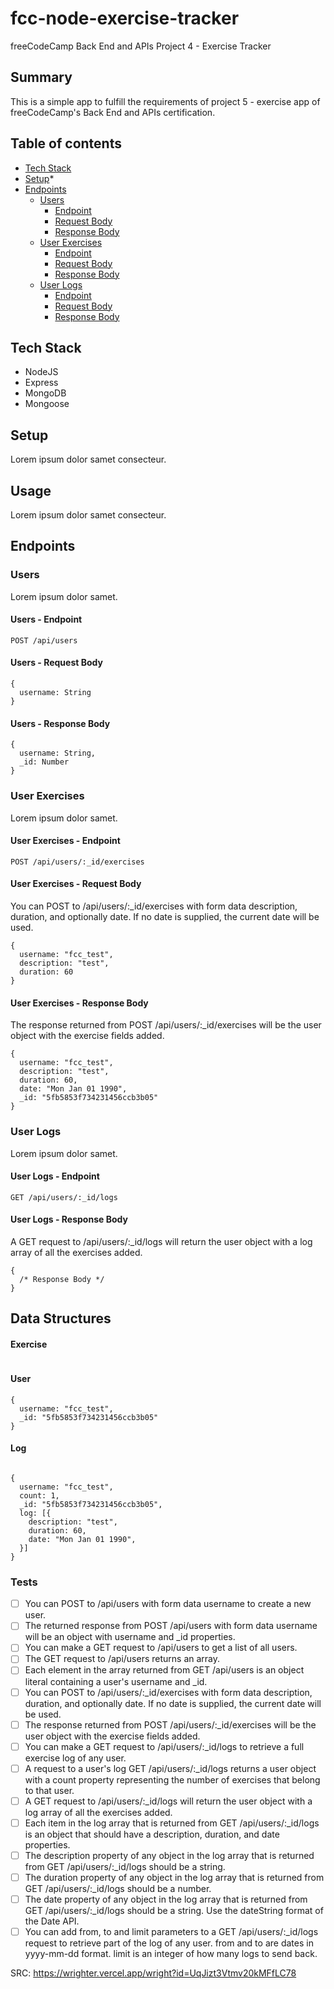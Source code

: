 # fcc-node-exercise-tracker
freeCodeCamp Back End and APIs Project 4 - Exercise Tracker

## Summary
This is a simple app to fulfill the requirements of project 5 - exercise app of freeCodeCamp's Back End and APIs certification.

## Table of contents
* [Tech Stack](#tech-stack)
* [Setup](#setup)*
* [Endpoints](#endpoints)
  * [Users](#users)
    * [Endpoint](#users---endpoint)
    * [Request Body](#users---request-body)
    * [Response Body](#users---response-body)
  * [User Exercises](#user-exercises)
    * [Endpoint](#user-exercises---endpoint)
    * [Request Body](#user-exercises---request-body)
    * [Response Body](#user-exercises---response-body)
  * [User Logs](#user-logs)
    * [Endpoint](#user-logs---endpoint)
    * [Request Body](#user-logs---request-body)
    * [Response Body](#user-logs---response-body)

## Tech Stack
- NodeJS
- Express
- MongoDB
- Mongoose

## Setup
Lorem ipsum dolor samet consecteur.

## Usage
Lorem ipsum dolor samet consecteur.

## Endpoints

### Users
Lorem ipsum dolor samet.

#### Users - Endpoint
```
POST /api/users
```

#### Users - Request Body
```
{
  username: String
}
```
#### Users - Response Body
```
{
  username: String,
  _id: Number
}
```
### User Exercises
Lorem ipsum dolor samet.

#### User Exercises - Endpoint
```
POST /api/users/:_id/exercises
```

#### User Exercises - Request Body
You can POST to /api/users/:_id/exercises with form data description, duration, and optionally date. If no date is supplied, the current date will be used.
```
{
  username: "fcc_test",
  description: "test",
  duration: 60
}
```
#### User Exercises - Response Body
The response returned from POST /api/users/:_id/exercises will be the user object with the exercise fields added.
```
{
  username: "fcc_test",
  description: "test",
  duration: 60,
  date: "Mon Jan 01 1990",
  _id: "5fb5853f734231456ccb3b05"
}
```
### User Logs
Lorem ipsum dolor samet.

#### User Logs - Endpoint
```
GET /api/users/:_id/logs
```
#### User Logs - Response Body
A GET request to /api/users/:_id/logs will return the user object with a log array of all the exercises added.
```
{
  /* Response Body */
}
```
## Data Structures

#### Exercise
```

```
#### User
```
{
  username: "fcc_test",
  _id: "5fb5853f734231456ccb3b05"
}
```
#### Log
```

{
  username: "fcc_test",
  count: 1,
  _id: "5fb5853f734231456ccb3b05",
  log: [{
    description: "test",
    duration: 60,
    date: "Mon Jan 01 1990",
  }]
}
```
### Tests
- [ ] You can POST to /api/users with form data username to create a new user.
- [ ] The returned response from POST /api/users with form data username will be an object with username and _id properties.
- [ ] You can make a GET request to /api/users to get a list of all users.
- [ ] The GET request to /api/users returns an array.
- [ ] Each element in the array returned from GET /api/users is an object literal containing a user's username and _id.
- [ ] You can POST to /api/users/:_id/exercises with form data description, duration, and optionally date. If no date is supplied, the current date will be used.
- [ ] The response returned from POST /api/users/:_id/exercises will be the user object with the exercise fields added.
- [ ] You can make a GET request to /api/users/:_id/logs to retrieve a full exercise log of any user.
- [ ] A request to a user's log GET /api/users/:_id/logs returns a user object with a count property representing the number of exercises that belong to that user.
- [ ] A GET request to /api/users/:_id/logs will return the user object with a log array of all the exercises added.
- [ ] Each item in the log array that is returned from GET /api/users/:_id/logs is an object that should have a description, duration, and date properties.
- [ ] The description property of any object in the log array that is returned from GET /api/users/:_id/logs should be a string.
- [ ] The duration property of any object in the log array that is returned from GET /api/users/:_id/logs should be a number.
- [ ] The date property of any object in the log array that is returned from GET /api/users/:_id/logs should be a string. Use the dateString format of the Date API.
- [ ] You can add from, to and limit parameters to a GET /api/users/:_id/logs request to retrieve part of the log of any user. from and to are dates in yyyy-mm-dd format. limit is an integer of how many logs to send back.

SRC: https://wrighter.vercel.app/wright?id=UqJizt3Vtmv20kMFfLC78
